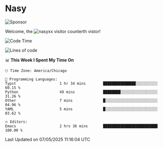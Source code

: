# Nasy

<!--
<p align="center">
<img height="200" src="https://github-readme-stats.vercel.app/api?username=nasyxx&count_private=true&show_icons=true&theme=dracula&include_all_commits=true"/>
<img height="200" src="https://github-readme-stats.vercel.app/api/top-langs/?username=nasyxx&theme=dracula&hide=html,jupyter+notebook&count_private=true&show_icons=true"/>
</p>

  
----------------
-->

![Sponsor](https://img.shields.io/static/v1.svg?label=Sponsor&message=%E2%9D%A4&logo=GitHub&style=flat&color=pink)
 
Welcome, the ![nasyxx visitor counter](https://count.getloli.com/get/@nasyxx?theme=rule34)th vistor!
 
<!--START_SECTION:waka-->
![Code Time](http://img.shields.io/badge/Code%20Time-4%2C748%20hrs%204%20mins-blue)

![Lines of code](https://img.shields.io/badge/From%20Hello%20World%20I%27ve%20Written-6.3%20million%20lines%20of%20code-blue)

📊 **This Week I Spent My Time On** 

```text
🕑︎ Time Zone: America/Chicago

💬 Programming Languages: 
Typst                    1 hr 34 mins        ███████████████░░░░░░░░░░   60.15 % 
Python                   49 mins             ████████░░░░░░░░░░░░░░░░░   31.26 % 
Other                    7 mins              █░░░░░░░░░░░░░░░░░░░░░░░░   04.96 % 
YAML                     5 mins              █░░░░░░░░░░░░░░░░░░░░░░░░   03.62 % 

🔥 Editors: 
Emacs                    2 hrs 36 mins       █████████████████████████   100.00 % 
```


 Last Updated on 07/05/2025 11:16:04 UTC
<!--END_SECTION:waka-->

<!-- ![visitors](https://visitor-badge.laobi.icu/badge?page_id=nasyxx.nasyxx) -->
